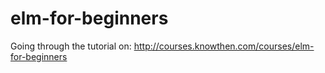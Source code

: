# elm-for-beginners

Going through the tutorial on:
http://courses.knowthen.com/courses/elm-for-beginners